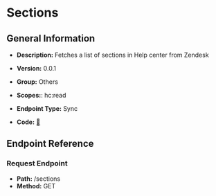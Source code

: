 # Sections

## General Information

- **Description:** Fetches a list of sections in Help center from Zendesk

- **Version:** 0.0.1
- **Group:** Others
- **Scopes:**: hc:read
- **Endpoint Type:** Sync
- **Code:** [🔗](https://github.com/NangoHQ/integration-templates/tree/main/integrations/zendesk/syncs/sections.ts)

## Endpoint Reference

### Request Endpoint

- **Path:** /sections
- **Method:** GET
